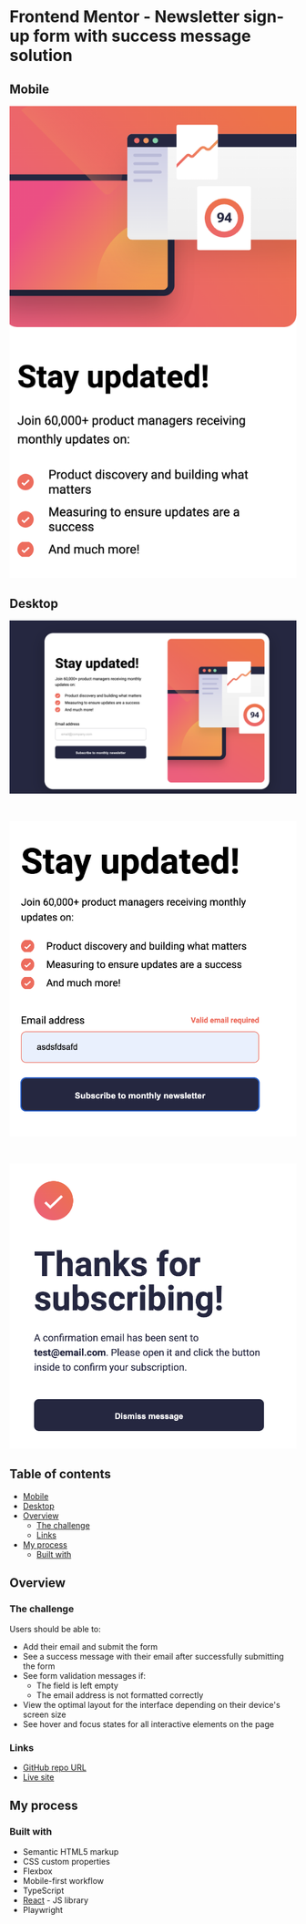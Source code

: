 # Frontend Mentor - Newsletter sign-up form with success message solution<!-- omit in toc -->

## Mobile

![mobile default state](public/mobile-view.png)

## Desktop

![Desktop initial state](public/desktop-initial-state.png)

<br>

![Desktop invalid email submission](public/desktop-invalid-state.png)

<br>

![Desktop valid email submission](public/desktop-submission.png)

## Table of contents<!-- omit in toc -->

- [Mobile](#mobile)
- [Desktop](#desktop)
- [Overview](#overview)
  - [The challenge](#the-challenge)
  - [Links](#links)
- [My process](#my-process)
  - [Built with](#built-with)

## Overview

### The challenge

Users should be able to:

- Add their email and submit the form
- See a success message with their email after successfully submitting the form
- See form validation messages if:
  - The field is left empty
  - The email address is not formatted correctly
- View the optimal layout for the interface depending on their device's screen size
- See hover and focus states for all interactive elements on the page

### Links

- [GitHub repo URL](https://github.com/jdwilkin4/frontend-mentor-monorepo-challenges/tree/main/newsletter-signup)
- [Live site](https://newsletter-signup-project.netlify.app/)

## My process

### Built with

- Semantic HTML5 markup
- CSS custom properties
- Flexbox
- Mobile-first workflow
- TypeScript
- [React](https://reactjs.org/) - JS library
- Playwright
